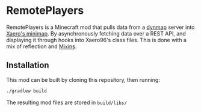 # RemotePlayers

RemotePlayers is a Minecraft mod that pulls data from a [dynmap](https://github.com/webbukkit/dynmap) server into [Xaero's minimap](https://www.curseforge.com/minecraft/mc-mods/xaeros-minimap). By asynchronously fetching data over a REST API, and displaying it through hooks into Xaero96's class files. This is done with a mix of reflection and [Mixins](https://github.com/SpongePowered/Mixin).

## Installation

This mod can be built by cloning this repository, then running:

```sh
./gradlew build
```

The resulting mod files are stored in `build/libs/`
